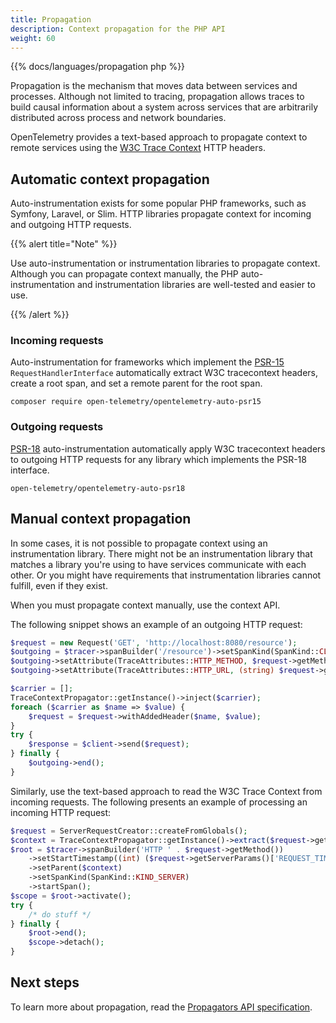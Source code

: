 ```yaml
---
title: Propagation
description: Context propagation for the PHP API
weight: 60
---
```


{{% docs/languages/propagation php %}}

Propagation is the mechanism that moves data between services and processes.
Although not limited to tracing, propagation allows traces to build causal
information about a system across services that are arbitrarily distributed
across process and network boundaries.

OpenTelemetry provides a text-based approach to propagate context to remote
services using the [W3C Trace Context](https://www.w3.org/TR/trace-context/)
HTTP headers.

## Automatic context propagation

Auto-instrumentation exists for some popular PHP frameworks, such as Symfony,
Laravel, or Slim. HTTP libraries propagate context for incoming and outgoing
HTTP requests.

{{% alert title="Note" %}}

Use auto-instrumentation or instrumentation libraries to propagate context.
Although you can propagate context manually, the PHP auto-instrumentation and
instrumentation libraries are well-tested and easier to use.

{{% /alert %}}

### Incoming requests

Auto-instrumentation for frameworks which implement the
[PSR-15](https://www.php-fig.org/psr/psr-15/) `RequestHandlerInterface`
automatically extract W3C tracecontext headers, create a root span, and set a
remote parent for the root span.

```shell
composer require open-telemetry/opentelemetry-auto-psr15
```

### Outgoing requests

[PSR-18](https://www.php-fig.org/psr/psr-18/) auto-instrumentation automatically
apply W3C tracecontext headers to outgoing HTTP requests for any library which
implements the PSR-18 interface.

```shell
open-telemetry/opentelemetry-auto-psr18
```

## Manual context propagation

In some cases, it is not possible to propagate context using an instrumentation
library. There might not be an instrumentation library that matches a library
you're using to have services communicate with each other. Or you might have
requirements that instrumentation libraries cannot fulfill, even if they exist.

When you must propagate context manually, use the context API.

The following snippet shows an example of an outgoing HTTP request:

```php
$request = new Request('GET', 'http://localhost:8080/resource');
$outgoing = $tracer->spanBuilder('/resource')->setSpanKind(SpanKind::CLIENT)->startSpan();
$outgoing->setAttribute(TraceAttributes::HTTP_METHOD, $request->getMethod());
$outgoing->setAttribute(TraceAttributes::HTTP_URL, (string) $request->getUri());

$carrier = [];
TraceContextPropagator::getInstance()->inject($carrier);
foreach ($carrier as $name => $value) {
    $request = $request->withAddedHeader($name, $value);
}
try {
    $response = $client->send($request);
} finally {
    $outgoing->end();
}
```

Similarly, use the text-based approach to read the W3C Trace Context from
incoming requests. The following presents an example of processing an incoming
HTTP request:

```php
$request = ServerRequestCreator::createFromGlobals();
$context = TraceContextPropagator::getInstance()->extract($request->getHeaders());
$root = $tracer->spanBuilder('HTTP ' . $request->getMethod())
    ->setStartTimestamp((int) ($request->getServerParams()['REQUEST_TIME_FLOAT'] * 1e9))
    ->setParent($context)
    ->setSpanKind(SpanKind::KIND_SERVER)
    ->startSpan();
$scope = $root->activate();
try {
    /* do stuff */
} finally {
    $root->end();
    $scope->detach();
}
```

## Next steps

To learn more about propagation, read the
[Propagators API specification](/docs/specs/otel/context/api-propagators/).

